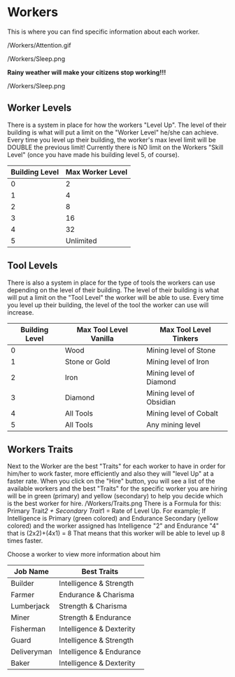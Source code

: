 # Workers

This is where you can find specific information about each worker.

/Workers/Attention.gif

/Workers/Sleep.png

**Rainy weather will make your citizens stop working!!!**

/Workers/Sleep.png

## Worker Levels

There is a system in place for how the workers "Level Up". The level of their building is what will put a limit on the "Worker Level" he/she can achieve. Every time you level up their building, the worker's max level limit will be DOUBLE the previous limit! Currently there is NO limit on the Workers "Skill Level" (once you have made his building level 5, of course).

| Building Level | Max Worker Level |
|----------------|------------------|
|              0 | 2                |
|              1 | 4                |
|              2 | 8                |
|              3 | 16               |
|              4 | 32               |
|              5 | Unlimited        |

## Tool Levels

There is also a system in place for the type of tools the workers can use depending on the level of their building.
The level of their building is what will put a limit on the "Tool Level" the worker will be able to use. Every time you level up their building, the level of the tool the worker can use will increase.

| Building Level | Max Tool Level Vanilla |  Max Tool Level Tinkers  |
|----------------|------------------------|--------------------------|
|              0 | Wood                   | Mining level of Stone    |
|              1 | Stone or Gold          | Mining level of Iron     |
|              2 | Iron                   | Mining level of Diamond  |
|              3 | Diamond                | Mining level of Obsidian |
|              4 | All Tools              | Mining level of Cobalt   |
|              5 | All Tools              | Any mining level         |

## Workers Traits

Next to the Worker are the best "Traits" for each worker to have in order for him/her to work faster, more efficiently and also they will "level Up" at a faster rate.
When you click on the "Hire" button, you will see a list of the available workers and the best "Traits" for the specific worker you are hiring will be in green (primary) and yellow (secondary) to help you decide which is the best worker for hire.
/Workers/Traits.png
There is a Formula for this: Primary Trait*2 + Secondary Trait*1 = Rate of Level Up.
For example; If Intelligence is Primary (green colored) and Endurance Secondary (yellow colored) and the worker assigned has Intelligence "2" and Endurance "4" that is (2x2)+(4x1) = 8
That means that this worker will be able to level up 8 times faster.

Choose a worker to view more information about him

|  Job Name   |       Best Traits        |
|-------------|--------------------------|
| Builder     | Intelligence & Strength  |
| Farmer      | Endurance & Charisma     |
| Lumberjack  | Strength & Charisma      |
| Miner       | Strength & Endurance     |
| Fisherman   | Intelligence & Dexterity |
| Guard       | Intelligence & Strength  |
| Deliveryman | Intelligence & Endurance |
| Baker       | Intelligence & Dexterity |
